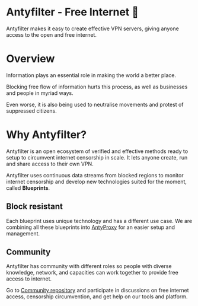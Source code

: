 # Antyfilter - Free Internet 🐜

Antyfilter makes it easy to create effective VPN servers, giving anyone access to the open and free internet.

# Overview

Information plays an essential role in making the world a better place.

Blocking free flow of information hurts this process, as well as businesses and people in myriad ways.

Even worse, it is also being used to neutralise movements and protest of suppressed citizens.

# Why Antyfilter?

Antyfilter is an open ecosystem of verified and effective methods ready to setup to circumvent internet censorship in scale. It lets anyone create, run and share access to their own VPN.

Antyfilter uses continuous data streams from blocked regions to monitor internet censorship and develop new technologies suited for the moment, called **Blueprints**.

## Block resistant

Each blueprint uses unique technology and has a different use case. We are combining all these blueprints into [AntyProxy](https://github.com/Antyfilter/AntyProxy) for an easier setup and management.

## Community

Antyfilter has community with different roles so people with diverse knowledge, network, and capacities can work together to provide free access to internet.

Go to [Community repository](https://github.com/Antyfilter/Community) and participate in discussions on free internet access, censorship circumvention, and get help on our tools and platform.
